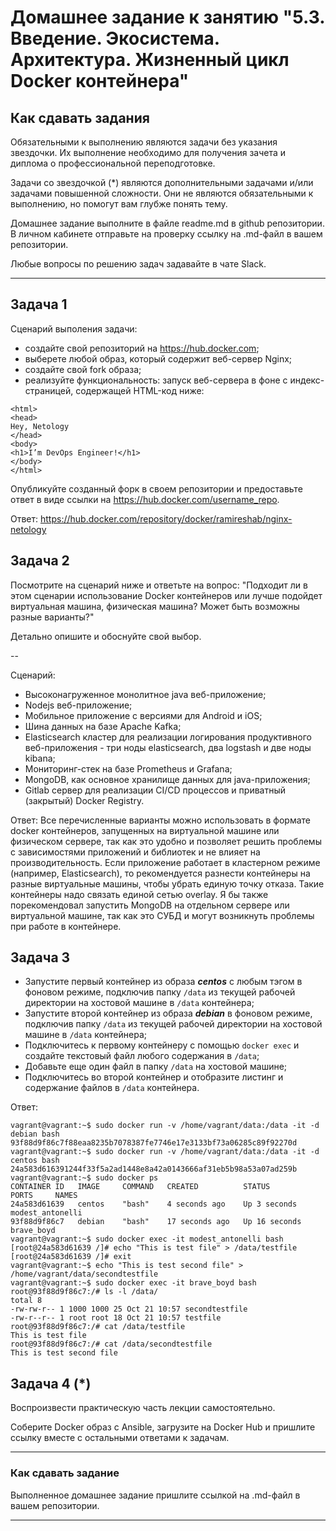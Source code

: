 
# Домашнее задание к занятию "5.3. Введение. Экосистема. Архитектура. Жизненный цикл Docker контейнера"

## Как сдавать задания

Обязательными к выполнению являются задачи без указания звездочки. Их выполнение необходимо для получения зачета и диплома о профессиональной переподготовке.

Задачи со звездочкой (*) являются дополнительными задачами и/или задачами повышенной сложности. Они не являются обязательными к выполнению, но помогут вам глубже понять тему.

Домашнее задание выполните в файле readme.md в github репозитории. В личном кабинете отправьте на проверку ссылку на .md-файл в вашем репозитории.

Любые вопросы по решению задач задавайте в чате Slack.

---

## Задача 1

Сценарий выполения задачи:

- создайте свой репозиторий на https://hub.docker.com;
- выберете любой образ, который содержит веб-сервер Nginx;
- создайте свой fork образа;
- реализуйте функциональность:
запуск веб-сервера в фоне с индекс-страницей, содержащей HTML-код ниже:
```
<html>
<head>
Hey, Netology
</head>
<body>
<h1>I’m DevOps Engineer!</h1>
</body>
</html>
```
Опубликуйте созданный форк в своем репозитории и предоставьте ответ в виде ссылки на https://hub.docker.com/username_repo.

Ответ:
https://hub.docker.com/repository/docker/ramireshab/nginx-netology

## Задача 2

Посмотрите на сценарий ниже и ответьте на вопрос:
"Подходит ли в этом сценарии использование Docker контейнеров или лучше подойдет виртуальная машина, физическая машина? Может быть возможны разные варианты?"

Детально опишите и обоснуйте свой выбор.

--

Сценарий:

- Высоконагруженное монолитное java веб-приложение;
- Nodejs веб-приложение;
- Мобильное приложение c версиями для Android и iOS;
- Шина данных на базе Apache Kafka;
- Elasticsearch кластер для реализации логирования продуктивного веб-приложения - три ноды elasticsearch, два logstash и две ноды kibana;
- Мониторинг-стек на базе Prometheus и Grafana;
- MongoDB, как основное хранилище данных для java-приложения;
- Gitlab сервер для реализации CI/CD процессов и приватный (закрытый) Docker Registry.

Ответ:
Все перечисленные варианты можно использовать в формате docker контейнеров, запущенных на виртуальной машине или физическом сервере, так как это удобно и позволяет решить проблемы с зависимостями приложений и библиотек и не влияет на производительность. Если приложение работает в кластерном режиме (например, Elasticsearch), то рекомендуется разнести контейнеры на разные виртуальные машины, чтобы убрать единую точку отказа. Такие контейнеры надо связать единой сетью overlay. Я бы также порекомендовал запустить MongoDB на отдельном сервере или виртуальной машине, так как это СУБД и могут возникнуть проблемы при работе в контейнере.

## Задача 3

- Запустите первый контейнер из образа ***centos*** c любым тэгом в фоновом режиме, подключив папку ```/data``` из текущей рабочей директории на хостовой машине в ```/data``` контейнера;
- Запустите второй контейнер из образа ***debian*** в фоновом режиме, подключив папку ```/data``` из текущей рабочей директории на хостовой машине в ```/data``` контейнера;
- Подключитесь к первому контейнеру с помощью ```docker exec``` и создайте текстовый файл любого содержания в ```/data```;
- Добавьте еще один файл в папку ```/data``` на хостовой машине;
- Подключитесь во второй контейнер и отобразите листинг и содержание файлов в ```/data``` контейнера.

Ответ:
```
vagrant@vagrant:~$ sudo docker run -v /home/vagrant/data:/data -it -d debian bash
93f88d9f86c7f88eaa8235b7078387fe7746e17e3133bf73a06285c89f92270d
vagrant@vagrant:~$ sudo docker run -v /home/vagrant/data:/data -it -d centos bash
24a583d616391244f33f5a2ad1448e8a42a0143666af31eb5b98a53a07ad259b
vagrant@vagrant:~$ sudo docker ps
CONTAINER ID   IMAGE     COMMAND   CREATED          STATUS          PORTS     NAMES
24a583d61639   centos    "bash"    4 seconds ago    Up 3 seconds              modest_antonelli
93f88d9f86c7   debian    "bash"    17 seconds ago   Up 16 seconds             brave_boyd
vagrant@vagrant:~$ sudo docker exec -it modest_antonelli bash
[root@24a583d61639 /]# echo "This is test file" > /data/testfile
[root@24a583d61639 /]# exit
vagrant@vagrant:~$ echo "This is test second file" > /home/vagrant/data/secondtestfile
vagrant@vagrant:~$ sudo docker exec -it brave_boyd bash
root@93f88d9f86c7:/# ls -l /data/
total 8
-rw-rw-r-- 1 1000 1000 25 Oct 21 10:57 secondtestfile
-rw-r--r-- 1 root root 18 Oct 21 10:57 testfile
root@93f88d9f86c7:/# cat /data/testfile
This is test file
root@93f88d9f86c7:/# cat /data/secondtestfile
This is test second file
```

## Задача 4 (*)

Воспроизвести практическую часть лекции самостоятельно.

Соберите Docker образ с Ansible, загрузите на Docker Hub и пришлите ссылку вместе с остальными ответами к задачам.


---

### Как cдавать задание

Выполненное домашнее задание пришлите ссылкой на .md-файл в вашем репозитории.

---
